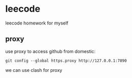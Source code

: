 # leecode
leecode homework for myself

## proxy
use proxy to access github from domestic:
```
git config --global https.proxy http://127.0.0.1:7890
```

we can use clash for proxy